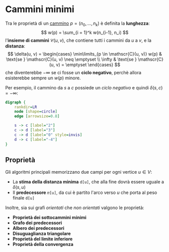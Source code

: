 # Cammini minimi

Tra le proprietà di un [cammino](../../../ct0371-2/02/README.md) $p = (n_0, ..., n_k)$ è definita la **lunghezza**:
$$
w(p) = \sum_{i = 1}^k w(n_{i-1}, n_i)
$$
l'**insieme di cammini** $\mathscr{C}(u, v)$, che contiene tutti i cammini da $u$ a $v$, e la **distanza**:
$$
\delta(u, v) = \begin{cases}
\min\limits_{p \in \mathscr{C}(u, v)} w(p) & \text{se } \mathscr{C}(u, v) \neq \emptyset \\
\infty & \text{se } \mathscr{C}(u, v) = \emptyset
\end{cases}
$$
che diventerebbe $-\infty$ se ci fosse un **ciclo negativo**, perchè allora esisterebbe sempre un $w(p)$ minore.

Per esempio, il cammino da $s$ a $c$ possiede un _ciclo negativo_ e quindi $\delta(s, c) = -\infty$:
```dot process
digraph {
	rankdir=LR
	node [shape=circle]
	edge [arrowsize=0.8]

	s -> c [label="2"]
	c -> d [label="3"]
	c -> d [label="0" style=invis]
	d -> c [label="-4"]
}
```

## Proprietà

<!-- TODO: Da spostare (con le funzioni ausiliarie, dopo le proprietà (?)) -->
Gli algoritmi principali memorizzano due campi per ogni vertice $u \in V$:
- La **stima della distanza minima** `d[u]`, che alla fine dovrà essere uguale a $\delta(s, u)$
- Il **predecessore** `𝜋[u]`, da cui è partito l'arco verso $u$ che porta al peso finale `d[u]`

Inoltre, sia sui grafi _orientati_ che _non orientati_ valgono le proprietà:
- **Proprietà dei sottocammini minimi**
- **Grafo dei predecessori**
- **Albero dei predecessori**
- **Disuguaglianza triangolare**
- **Proprietà del limite inferiore**
- **Proprietà della convergenza**
